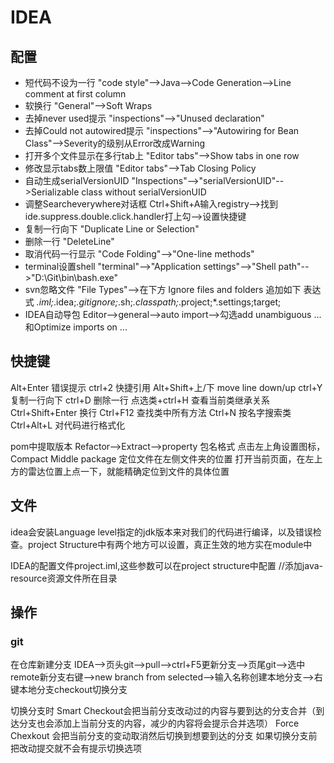# IDEA

## 配置

- 短代码不设为一行		"code style"-->Java-->Code Generation-->Line comment at first column
- 软换行			"General"-->Soft Wraps
- 去掉never used提示		"inspections"-->"Unused declaration"
- 去掉Could not autowired提示	"inspections"-->"Autowiring for Bean Class"-->Severity的级别从Error改成Warning
- 打开多个文件显示在多行tab上	"Editor tabs"-->Show tabs in one row
- 修改显示tabs数上限值	"Editor tabs"-->Tab Closing Policy
- 自动生成serialVersionUID	"Inspections"-->"serialVersionUID"-->Serializable class without serialVersionUID
- 调整Searcheverywhere对话框	Ctrl+Shift+A输入registry-->找到ide.suppress.double.click.handler打上勾-->设置快捷键
- 复制一行向下		"Duplicate Line or Selection"
- 删除一行			"DeleteLine"
- 取消代码一行显示		"Code Folding"-->"One-line methods"
- terminal设置shell		"terminal"-->"Application settings"-->"Shell path"-->"D:\Git\bin\bash.exe"
- svn忽略文件		"File Types"-->在下方 Ignore files and folders 追加如下 表达式
  				*.iml;*.idea;*.gitignore;*.sh;*.classpath;*.project;*.settings;target;
- IDEA自动导包        Editor-->general-->auto import-->勾选add unambiguous ...和Optimize imports on ...







## 快捷键

Alt+Enter		错误提示
ctrl+2		快捷引用
Alt+Shift+上/下	move line down/up
ctrl+Y		复制一行向下
ctrl+D		删除一行
点选类+ctrl+H	查看当前类继承关系
Ctrl+Shift+Enter	换行
Ctrl+F12		查找类中所有方法
Ctrl+N		按名字搜索类
Ctrl+Alt+L	对代码进行格式化

pom中提取版本		Refactor-->Extract-->property
包名格式			点击左上角设置图标，Compact Middle package
定位文件在左侧文件夹的位置	打开当前页面，在左上方的雷达位置上点一下，就能精确定位到文件的具体位置



## 文件

idea会安装Language level指定的jdk版本来对我们的代码进行编译，以及错误检查。project Structure中有两个地方可以设置，真正生效的地方实在module中

IDEA的配置文件project.iml,这些参数可以在project structure中配置
<component name="NewModuleRootManager" LANGUAGE_LEVEL="JDK_1_8">
    <output url="file://$MODULE_DIR$/target/classes" />
    <output-test url="file://$MODULE_DIR$/target/test-classes" />
    <content url="file://$MODULE_DIR$">
      <sourceFolder url="file://$MODULE_DIR$/src/main/java" isTestSource="false" />
      //添加java-resource资源文件所在目录
      <sourceFolder url="file://$MODULE_DIR$/src/main/resources" type="java-resource" />
      <sourceFolder url="file://$MODULE_DIR$/src/test/java" isTestSource="true" />
      <excludeFolder url="file://$MODULE_DIR$/target" />
    </content>	

## 操作

### git

在仓库新建分支
IDEA-->页头git-->pull-->ctrl+F5更新分支-->页尾git-->选中remote新分支右键-->new branch from selected-->输入名称创建本地分支-->右键本地分支checkout切换分支

切换分支时
Smart Checkout会把当前分支改动过的内容与要到达的分支合并（到达分支也会添加上当前分支的内容，减少的内容将会提示合并选项）
Force Chexkout 会把当前分支的变动取消然后切换到想要到达的分支
如果切换分支前把改动提交就不会有提示切换选项





































